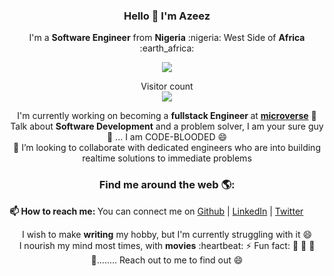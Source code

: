 <!-- ### Hi there 👋

![Azeez's github stats](https://github-readme-stats.vercel.app/api?username=kunmi02&count_private=true) -->


<!--
**kunmi02/kunmi02** is a ✨ _special_ ✨ repository because its `README.md` (this file) appears on your GitHub profile.

Here are some ideas to get you started:

- 🔭 I’m currently working on ...
- 🌱 I’m currently learning ...
- 👯 I’m looking to collaborate on ...
- 🤔 I’m looking for help with ...
- 💬 Ask me about ...
- 📫 How to reach me: ...
- 😄 Pronouns: ...
- ⚡ Fun fact: ...
-->

### **<p align='center'>Hello 👋 I'm Azeez</p>**

<p align='center'>I'm a <strong>Software Engineer</strong> from <strong>Nigeria</strong> :nigeria: West Side of <strong>Africa</strong> :earth_africa:	</p>

<p align='center'> <img src='https://github-readme-stats.vercel.app/api?username=kunmi02&count_private=true&show_icons=true&theme=dark'> </p>

<p align="center"> 
  Visitor count<br>
  <img src="https://profile-counter.glitch.me/kunmi02/count.svg" />
</p>


<p align='center'>
  I'm currently working on becoming a <b>fullstack Engineer </b> at <strong><a href='https://microverse.org'>microverse</a></strong> 🌱 <br />
  Talk about <strong>Software Development</strong> and a problem solver, I am your sure guy 👯 ... I am CODE-BLOODED 😄<br />
  👯 I’m looking to collaborate with dedicated engineers who are into building realtime solutions to immediate problems <br/>

  <h3  align='center'>Find me around the web 🌎: </h3>
  <b>📫 How to reach me: </b>You can connect me on  <a href="https://github.com/kunmi02">Github</a> | <a href="https://linkedin.com/in/akinkunmi006">LinkedIn</a> | <a href="https://twitter.com/akinkunmi006">Twitter</a> <br />
  <p align='center'>
  I wish to make <strong>writing</strong> my hobby, but I'm currently struggling with it 😄 <br />
  I nourish my mind most times, with <strong>movies</strong> :heartbeat:
  ⚡ Fun fact: 🤔 🤔 🤔 🤔........ Reach out to me to find out 😄</p>
</p>
